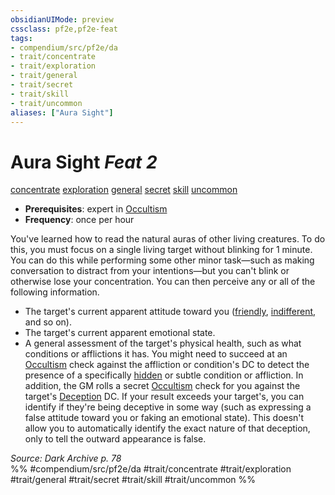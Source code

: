 ```yaml
---
obsidianUIMode: preview
cssclass: pf2e,pf2e-feat
tags:
- compendium/src/pf2e/da
- trait/concentrate
- trait/exploration
- trait/general
- trait/secret
- trait/skill
- trait/uncommon
aliases: ["Aura Sight"]
---
```

# Aura Sight  *Feat 2*  
[concentrate](/rules/traits/concentrate.md)  [exploration](/rules/traits/exploration.md)  [general](/rules/traits/general.md)  [secret](/rules/traits/secret.md)  [skill](/rules/traits/skill.md)  [uncommon](/rules/traits/uncommon.md)  

- **Prerequisites**: expert in [Occultism](/compendium/skills.md#Occultism)
- **Frequency**: once per hour

You've learned how to read the natural auras of other living creatures. To do this, you must focus on a single living target without blinking for 1 minute. You can do this while performing some other minor task—such as making conversation to distract from your intentions—but you can't blink or otherwise lose your concentration. You can then perceive any or all of the following information.

- The target's current apparent attitude toward you ([friendly](/rules/conditions.md#Friendly), [indifferent](/rules/conditions.md#Indifferent), and so on).
- The target's current apparent emotional state.
- A general assessment of the target's physical health, such as what conditions or afflictions it has. You might need to succeed at an [Occultism](/compendium/skills.md#Occultism) check against the affliction or condition's DC to detect the presence of a specifically [hidden](/rules/conditions.md#Hidden) or subtle condition or affliction. In addition, the GM rolls a secret [Occultism](/compendium/skills.md#Occultism) check for you against the target's [Deception](/compendium/skills.md#Deception) DC. If your result exceeds your target's, you can identify if they're being deceptive in some way (such as expressing a false attitude toward you or faking an emotional state). This doesn't allow you to automatically identify the exact nature of that deception, only to tell the outward appearance is false.

*Source: Dark Archive p. 78*  
%% #compendium/src/pf2e/da #trait/concentrate #trait/exploration #trait/general #trait/secret #trait/skill #trait/uncommon %%